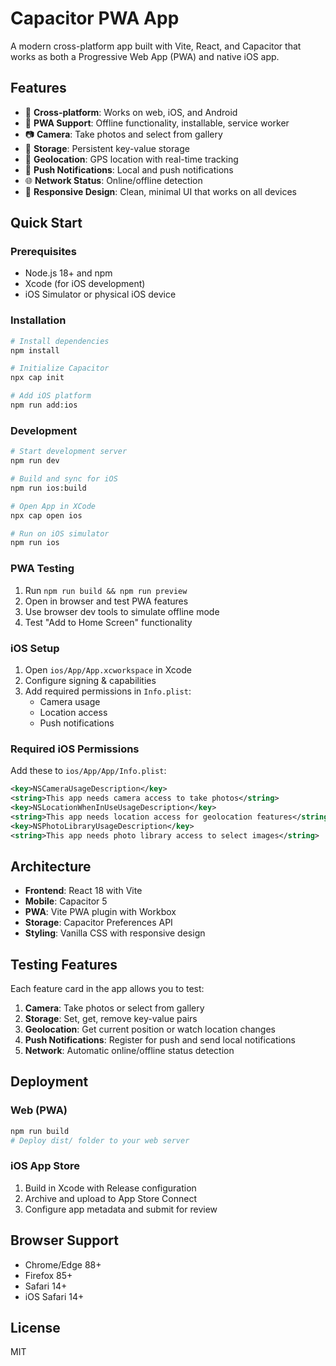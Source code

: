 # Capacitor PWA App

A modern cross-platform app built with Vite, React, and Capacitor that works as both a Progressive Web App (PWA) and native iOS app.

## Features

- 📱 **Cross-platform**: Works on web, iOS, and Android
- 🔄 **PWA Support**: Offline functionality, installable, service worker
- 📷 **Camera**: Take photos and select from gallery
- 💾 **Storage**: Persistent key-value storage
- 📍 **Geolocation**: GPS location with real-time tracking
- 🔔 **Push Notifications**: Local and push notifications
- 🌐 **Network Status**: Online/offline detection
- 📱 **Responsive Design**: Clean, minimal UI that works on all devices

## Quick Start

### Prerequisites

- Node.js 18+ and npm
- Xcode (for iOS development)
- iOS Simulator or physical iOS device

### Installation

```bash
# Install dependencies
npm install

# Initialize Capacitor
npx cap init

# Add iOS platform
npm run add:ios
```

### Development

```bash
# Start development server
npm run dev

# Build and sync for iOS
npm run ios:build

# Open App in XCode
npx cap open ios

# Run on iOS simulator
npm run ios
```

### PWA Testing

1. Run `npm run build && npm run preview`
2. Open in browser and test PWA features
3. Use browser dev tools to simulate offline mode
4. Test "Add to Home Screen" functionality

### iOS Setup

1. Open `ios/App/App.xcworkspace` in Xcode
2. Configure signing & capabilities
3. Add required permissions in `Info.plist`:
   - Camera usage
   - Location access
   - Push notifications

### Required iOS Permissions

Add these to `ios/App/App/Info.plist`:

```xml
<key>NSCameraUsageDescription</key>
<string>This app needs camera access to take photos</string>
<key>NSLocationWhenInUseUsageDescription</key>
<string>This app needs location access for geolocation features</string>
<key>NSPhotoLibraryUsageDescription</key>
<string>This app needs photo library access to select images</string>
```

## Architecture

- **Frontend**: React 18 with Vite
- **Mobile**: Capacitor 5
- **PWA**: Vite PWA plugin with Workbox
- **Storage**: Capacitor Preferences API
- **Styling**: Vanilla CSS with responsive design

## Testing Features

Each feature card in the app allows you to test:

1. **Camera**: Take photos or select from gallery
2. **Storage**: Set, get, remove key-value pairs
3. **Geolocation**: Get current position or watch location changes
4. **Push Notifications**: Register for push and send local notifications
5. **Network**: Automatic online/offline status detection

## Deployment

### Web (PWA)

```bash
npm run build
# Deploy dist/ folder to your web server
```

### iOS App Store

1. Build in Xcode with Release configuration
2. Archive and upload to App Store Connect
3. Configure app metadata and submit for review

## Browser Support

- Chrome/Edge 88+
- Firefox 85+
- Safari 14+
- iOS Safari 14+

## License

MIT
